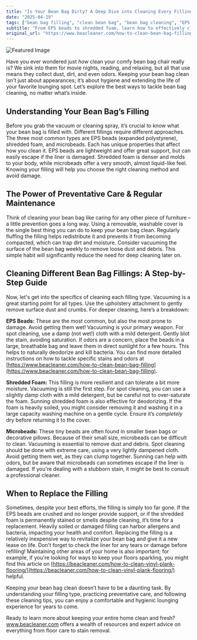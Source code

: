 ```yaml
---
title: "Is Your Bean Bag Dirty? A Deep Dive into Cleaning Every Filling Type"
date: "2025-04-19"
tags: ["bean bag filling", "clean bean bag", "bean bag cleaning", "EPS beads", "shredded foam", "microbeads", "spot cleaning", "deodorize bean bag"]
subtitle: "From EPS beads to shredded foam, learn how to effectively clean, deodorize, and maintain your bean bag for lasting comfort and hygiene."
original_url: "https://www.beacleaner.com/how-to-clean-bean-bag-filling"
---
```




![Featured Image](https://res.cloudinary.com/dnm0udlvz/image/upload/v1745047801/article_image_15_pmzt2v.jpg)

Have you ever wondered just *how* clean your comfy bean bag chair really is? We sink into them for movie nights, reading, and relaxing, but all that use means they collect dust, dirt, and even odors. Keeping your bean bag clean isn’t just about appearances; it’s about hygiene and extending the life of your favorite lounging spot. Let’s explore the best ways to tackle bean bag cleaning, no matter what’s inside. 

## Understanding Your Bean Bag’s Filling

Before you grab the vacuum or cleaning spray, it’s crucial to know what your bean bag is filled with. Different fillings require different approaches. The three most common types are EPS beads (expanded polystyrene), shredded foam, and microbeads. Each has unique properties that affect how you clean it. EPS beads are lightweight and offer great support, but can easily escape if the liner is damaged. Shredded foam is denser and molds to your body, while microbeads offer a very smooth, almost liquid-like feel. Knowing your filling will help you choose the right cleaning method and avoid damage. 

## The Power of Preventative Care & Regular Maintenance

Think of cleaning your bean bag like caring for any other piece of furniture – a little prevention goes a long way. Using a removable, washable cover is the single best thing you can do to keep your bean bag clean. Regularly fluffing the filling helps redistribute it and prevents it from becoming compacted, which can trap dirt and moisture. Consider vacuuming the surface of the bean bag weekly to remove loose dust and debris. This simple habit will significantly reduce the need for deep cleaning later on. 

## Cleaning Different Bean Bag Fillings: A Step-by-Step Guide

Now, let's get into the specifics of cleaning each filling type. Vacuuming is a great starting point for all types. Use the upholstery attachment to gently remove surface dust and crumbs. For deeper cleaning, here’s a breakdown:

**EPS Beads:** These are the most common, but also the most prone to damage. Avoid getting them wet! Vacuuming is your primary weapon. For spot cleaning, use a damp (not wet!) cloth with a mild detergent. Gently blot the stain, avoiding saturation. If odors are a concern, place the beads in a large, breathable bag and leave them in direct sunlight for a few hours. This helps to naturally deodorize and kill bacteria. You can find more detailed instructions on how to tackle specific stains and odors at [https://www.beacleaner.com/how-to-clean-bean-bag-filling](https://www.beacleaner.com/how-to-clean-bean-bag-filling).

**Shredded Foam:** This filling is more resilient and can tolerate a bit more moisture. Vacuuming is still the first step. For spot cleaning, you can use a slightly damp cloth with a mild detergent, but be careful not to over-saturate the foam.  Sunning shredded foam is also effective for deodorizing. If the foam is heavily soiled, you might consider removing it and washing it in a large capacity washing machine on a gentle cycle. Ensure it’s *completely* dry before returning it to the cover. 

**Microbeads:** These tiny beads are often found in smaller bean bags or decorative pillows.  Because of their small size, microbeads can be difficult to clean. Vacuuming is essential to remove dust and debris. Spot cleaning should be done with extreme care, using a very lightly dampened cloth. Avoid getting them wet, as they can clump together.  Sunning can help with odors, but be aware that microbeads can sometimes escape if the liner is damaged.  If you're dealing with a stubborn stain, it might be best to consult a professional cleaner.

## When to Replace the Filling

Sometimes, despite your best efforts, the filling is simply too far gone. If the EPS beads are crushed and no longer provide support, or if the shredded foam is permanently stained or smells despite cleaning, it’s time for a replacement. Heavily soiled or damaged filling can harbor allergens and bacteria, impacting your health and comfort. Replacing the filling is a relatively inexpensive way to revitalize your bean bag and give it a new lease on life.  Don't forget to check the liner for any tears or damage before refilling!  Maintaining other areas of your home is also important; for example, if you're looking for ways to keep your floors sparkling, you might find this article on [https://beacleaner.com/how-to-clean-vinyl-plank-flooring/](https://beacleaner.com/how-to-clean-vinyl-plank-flooring/) helpful.



Keeping your bean bag clean doesn’t have to be a daunting task. By understanding your filling type, practicing preventative care, and following these cleaning tips, you can enjoy a comfortable and hygienic lounging experience for years to come.  

Ready to learn more about keeping your entire home clean and fresh? www.beacleaner.com offers a wealth of resources and expert advice on everything from floor care to stain removal.